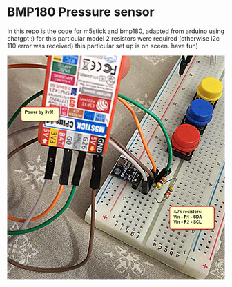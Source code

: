 # BMP180 Pressure sensor
In this repo is the code for m5stick and bmp180, adapted from arduino using chatgpt :)
for this particular model 2 resistors were required (otherwise i2c 110 error was received)
this particular set up is on sceen. have fun)

![m5stick connection](/BMP180/connection.png)
